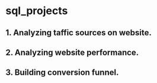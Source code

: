 # sql_projects

## 1. Analyzing taffic sources on website.

## 2. Analyzing website performance.

## 3. Building conversion funnel.

